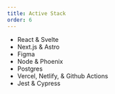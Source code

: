 ```yaml
---
title: Active Stack
order: 6
---
```


- React & Svelte
- Next.js & Astro
- Figma
- Node & Phoenix
- Postgres
- Vercel, Netlify, & Github Actions
- Jest & Cypress
